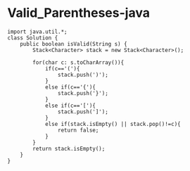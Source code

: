 # Valid_Parentheses-java
    import java.util.*;
    class Solution {
        public boolean isValid(String s) {
            Stack<Character> stack = new Stack<Character>();
            
            for(char c: s.toCharArray()){
                if(c=='('){
                    stack.push(')');
                }
                else if(c=='{'){
                    stack.push('}');
                }
                else if(c=='['){
                    stack.push(']');
                }
                else if(stack.isEmpty() || stack.pop()!=c){
                    return false;
                }
            }
            return stack.isEmpty();
        }
    }
